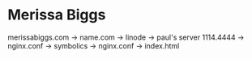 # Merissa Biggs

merissabiggs.com -> name.com -> linode -> paul's server 1114.4444 -> nginx.conf -> symbolics -> nginx.conf -> index.html
